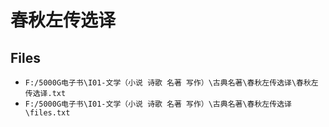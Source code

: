 # 春秋左传选译

## Files

- `F:/5000G电子书\I01-文学（小说 诗歌 名著 写作）\古典名著\春秋左传选译\春秋左传选译.txt`
- `F:/5000G电子书\I01-文学（小说 诗歌 名著 写作）\古典名著\春秋左传选译\files.txt`
